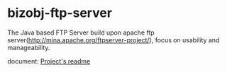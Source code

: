 bizobj-ftp-server
=================

The Java based FTP Server build upon apache ftp server(http://mina.apache.org/ftpserver-project/), focus on usability and manageability.

document: [Project's readme](./eclipse.wst.project/readme.txt)
